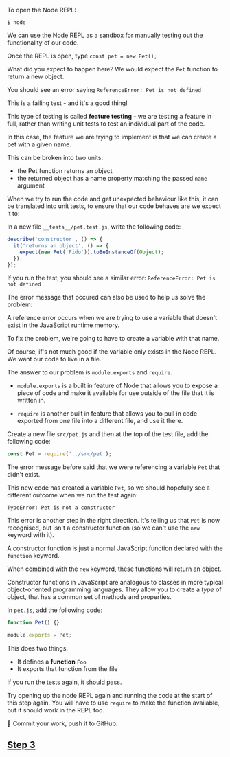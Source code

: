 To open the Node REPL:
```
$ node
```

We can use the Node REPL as a sandbox for manually testing out the functionality of our code.

Once the REPL is open, type `const pet = new Pet();`

What did you expect to happen here? We would expect the `Pet` function to return a new object.

You should see an error saying `ReferenceError: Pet is not defined`

This is a failing test - and it's a good thing!

This type of testing is called **feature testing** - we are testing a feature in full, rather than writing unit tests to test an individual part of the code.

In this case, the feature we are trying to implement is that we can create a pet with a given name.

This can be broken into two units:

- the Pet function returns an object
- the returned object has a name property matching the passed `name` argument

When we try to run the code and get unexpected behaviour like this, it can be translated into unit tests, to ensure that our code behaves are we expect it to:

In a new file `__tests__/pet.test.js`, write the following code:

```js
describe('constructor', () => {
  it('returns an object', () => {
    expect(new Pet('Fido')).toBeInstanceOf(Object);
  });
});
```

If you run the test, you should see a similar error: `ReferenceError: Pet is not defined`

The error message that occured can also be used to help us solve the problem:

A reference error occurs when we are trying to use a variable that doesn't exist in the JavaScript runtime memory.

To fix the problem, we're going to have to create a variable with that name.

Of course, if's not much good if the variable only exists in the Node REPL. We want our code to live in a file.

The answer to our problem is `module.exports` and `require`.

- `module.exports` is a built in feature of Node that allows you to expose a piece of code and make it available for use outside of the file that it is written in.

- `require` is another built in feature that allows you to pull in code exported from one file into a different file, and use it there.

Create a new file `src/pet.js` and then at the top of the test file, add the following code:

```js
const Pet = require('../src/pet');
```

The error message before said that we were referencing a variable `Pet` that didn't exist.

This new code has created a variable `Pet`, so we should hopefully see a different outcome when we run the test again:

```
TypeError: Pet is not a constructor
```

This error is another step in the right direction. It's telling us that `Pet` is now recognised, but isn't a constructor function (so we can't use the `new` keyword with it).

A constructor function is just a normal JavaScript function declared with the `function` keyword.

When combined with the `new` keyword, these functions will return an object.

Constructor functions in JavaScript are analogous to classes in more typical object-oriented programming languages. They allow you to create a *type* of object, that has a common set of methods and properties.

In `pet.js`, add the following code:

```js
function Pet() {}

module.exports = Pet;
```

This does two things:

- It defines a **function** `Foo`
- It exports that function from the file

If you run the tests again, it should pass.

Try opening up the node REPL again and running the code at the start of this step again. You will have to use `require` to make the function available, but it should work in the REPL too.

:twisted_rightwards_arrows: Commit your work, push it to GitHub.

## [Step 3](../step3.md)